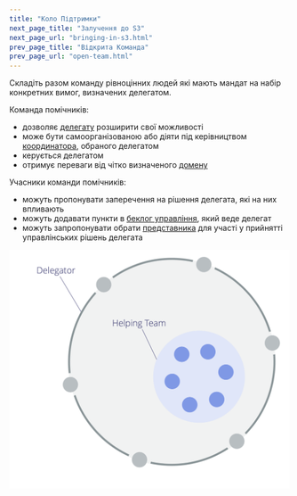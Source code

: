 ```yaml
---
title: "Коло Підтримки"
next_page_title: "Залучення до S3"
next_page_url: "bringing-in-s3.html"
prev_page_title: "Відкрита Команда"
prev_page_url: "open-team.html"
---
```



<div class="card summary"><div class="card-body">Складіть разом команду рівноцінних людей які мають мандат на набір конкретних вимог, визначених делегатом.
</div></div>

Команда помічників:

- дозволяє <a href="glossary.html#entry-delegator" class="glossary-tooltip" data-toggle="tooltip" title="Делегатор: Особа або група, які делегують відповідальність за домен іншій(им) особі(ам).">делегату</a> розширити свої можливості
- може бути самоорганізованою або діяти під керівництвом [координатора](coordinator.html), обраного делегатом
- керується делегатом
- отримує переваги від чітко визначеного <a href="glossary.html#entry-domain" class="glossary-tooltip" data-toggle="tooltip" title="Домен: Окрема сфера впливу, діяльності та прийняття рішень всередині організації.">домену</a>

Учасники команди помічників:

- можуть пропонувати заперечення на рішення делегата, які на них впливають
- можуть додавати пункти в <a href="glossary.html#entry-governance-backlog" class="glossary-tooltip" data-toggle="tooltip" title="Беклог Управління: Видимий, пріоритетний список елементів (драйверів), які пов&#x27;язані з управлінням доменом і потребують уваги.">беклог управління</a>, який веде делегат
- можуть запропонувати обрати [представника](representative.html) для участі у прийнятті управлінських рішень делегата

![Коло Підтримки](img/structural-patterns/helping-team.png)